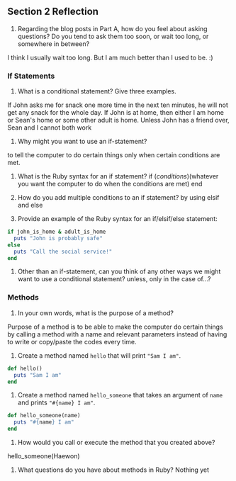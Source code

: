 ## Section 2 Reflection

1. Regarding the blog posts in Part A, how do you feel about asking questions? Do you tend to ask them too soon, or wait too long, or somewhere in between?

I think I usually wait too long. But I am much better than I used to be. :)
### If Statements

1. What is a conditional statement? Give three examples.

If John asks me for snack one more time in the next ten minutes, he will not get any snack for the whole day.
If John is at home, then either I am home or Sean's home or some other adult is home.
Unless John has a friend over, Sean and I cannot both work


1. Why might you want to use an if-statement?

to tell the computer to do certain things only when certain conditions are met.

1. What is the Ruby syntax for an if statement?
if ($conditions)
($whatever you want the computer to do when the conditions are met)
end

1. How do you add multiple conditions to an if statement?
by using elsif and else

1. Provide an example of the Ruby syntax for an if/elsif/else statement:
```Ruby
if john_is_home & adult_is_home
  puts "John is probably safe"
else
  puts "Call the social service!"
end
```

1. Other than an if-statement, can you think of any other ways we might want to use a conditional statement?
unless, only in the case of...?

### Methods

1. In your own words, what is the purpose of a method?

Purpose of a method is to be able to make the computer do certain things by calling a method with a name and relevant parameters instead of having to write or copy/paste the codes every time.

1. Create a method named `hello` that will print `"Sam I am"`.

```Ruby
def hello()
  puts "Sam I am"
end
```

1. Create a method named `hello_someone` that takes an argument of `name` and prints `"#{name} I am"`.

```Ruby
def hello_someone(name)
  puts "#{name} I am"
end
```


1. How would you call or execute the method that you created above?

hello_someone(Haewon)

1. What questions do you have about methods in Ruby?
Nothing yet
